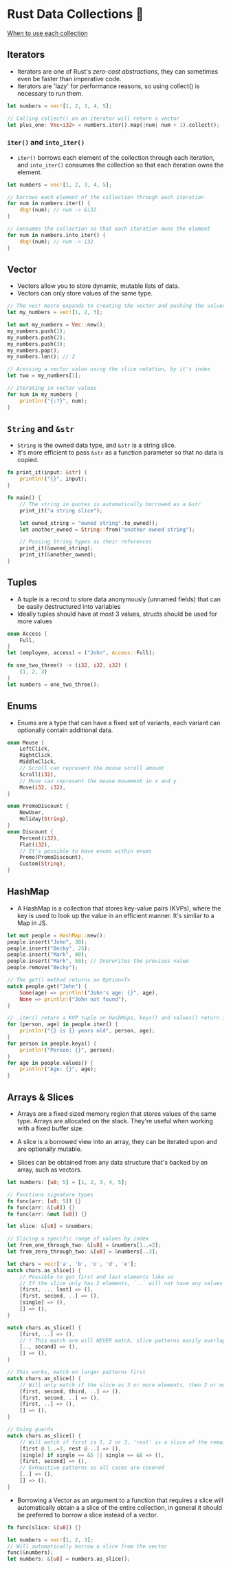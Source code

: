 # Rust Data Collections 🦀

[When to use each collection](https://doc.rust-lang.org/std/collections/index.html#when-should-you-use-which-collection)

## Iterators

- Iterators are one of Rust's _zero-cost abstractions_, they can sometimes even be faster than imperative code.
- Iterators are 'lazy' for performance reasons, so using collect() is necessary to run them.

```rust
let numbers = vec![1, 2, 3, 4, 5];

// Calling collect() on an iterator will return a vector
let plus_one: Vec<i32> = numbers.iter().map(|num| num + 1).collect();
```

### `iter()` and `into_iter()`

- `iter()` borrows each element of the collection through each iteration, and `into_iter()` consumes the collection so that each iteration owns the element.

```rust
let numbers = vec![1, 2, 3, 4, 5];

// borrows each element of the collection through each iteration
for num in numbers.iter() {
    dbg!(num); // num -> &i32
}

// consumes the collection so that each iteration owns the element
for num in numbers.into_iter() {
    dbg!(num); // num -> i32
}
```

## Vector

- Vectors allow you to store dynamic, mutable lists of data.
- Vectors can only store values of the same type.

```rust
// The vec! macro expands to creating the vector and pushing the values into it
let my_numbers = vec![1, 2, 3];

let mut my_numbers = Vec::new();
my_numbers.push(1);
my_numbers.push(2);
my_numbers.push(3);
my_numbers.pop();
my_numbers.len(); // 2

// Acessing a vector value using the slice notation, by it's index
let two = my_numbers[1];

// Iterating in vector values
for num in my_numbers {
    println!("{:?}", num);
}
```

## `String` and `&str`

- `String` is the owned data type, and `&str` is a string slice.
- It's more efficient to pass `&str` as a function parameter so that no data is copied.

```rust
fn print_it(input: &str) {
    println!("{}", input);
}

fn main() {
    // The string in quotes is automatically borrowed as a &str
    print_it("a string slice");

    let owned_string = "owned string".to_owned();
    let another_owned = String::from("another owned string");

    // Passing String types as their references
    print_it(&owned_string);
    print_it(&another_owned);
}
```

## Tuples

- A tuple is a record to store data anonymously (unnamed fields) that can be easily destructured into variables
- Ideally tuples should have at most 3 values, structs should be used for more values

```rust
enum Access {
    Full,
}
let (employee, access) = ("John", Access::Full);

fn one_two_three() -> (i32, i32, i32) {
    (1, 2, 3)
}
let numbers = one_two_three();
```

## Enums

- Enums are a type that can have a fixed set of variants, each variant can optionally contain additional data.

```rust
enum Mouse {
    LeftClick,
    RightClick,
    MiddleClick,
    // Scroll can represent the mouse scroll amount
    Scroll(i32),
    // Move can represent the mouse movement in x and y
    Move(i32, i32),
}

enum PromoDiscount {
    NewUser,
    Holiday(String),
}
enum Discount {
    Percent(i32),
    Flat(i32),
    // It's possible to have enums within enums
    Promo(PromoDiscount),
    Custom(String),
}
```

## HashMap

- A HashMap is a collection that stores key-value pairs (KVPs), where the key is used to look up the value in an efficient manner. It's similar to a Map in JS.

```rust
let mut people = HashMap::new();
people.insert("John", 30);
people.insert("Becky", 25);
people.insert("Mark", 40);
people.insert("Mark", 50); // Overwrites the previous value
people.remove("Becky");

// The get() method returns an Option<T>
match people.get("John") {
    Some(age) => println!("John's age: {}", age),
    None => println!("John not found"),
}

// .iter() return a KVP tuple on HashMaps, keys() and values() return iterators
for (person, age) in people.iter() {
    println!("{} is {} years old", person, age);
}
for person in people.keys() {
    println!("Person: {}", person);
}
for age in people.values() {
    println!("Age: {}", age);
}
```

## Arrays & Slices

- Arrays are a fixed sized memory region that stores values of the same type. Arrays are allocated on the stack. They're useful when working with a fixed buffer size.

- A slice is a borrowed view into an array, they can be iterated upon and are optionally mutable.
- Slices can be obtained from any data structure that's backed by an array, such as vectors.

```rust
let numbers: [u8; 5] = [1, 2, 3, 4, 5];

// Functions signature types
fn func(arr: [u8; 5]) {}
fn func(arr: &[u8]) {}
fn func(arr: &mut [u8]) {}

let slice: &[u8] = &numbers;

// Slicing a specific range of values by index
let from_one_through_two: &[u8] = &numbers[1..=2];
let from_zero_through_two: &[u8] = &numbers[..3];

let chars = vec!['a', 'b', 'c', 'd', 'e'];
match chars.as_slice() {
    // Possible to get first and last elements like so
    // If the slice only has 2 elements, `..` will not have any values
    [first, .., last] => (),
    [first, second, ..] => (),
    [single] => (),
    [] => (),
}

match chars.as_slice() {
    [first, ..] => (),
    // ! This match arm will NEVER match, slice patterns easily overlap
    [.., second] => (),
    [] => (),
}

// This works, match on larger patterns first
match chars.as_slice() {
    // Will only match if the slice as 3 or more elements, then 2 or more and so on
    [first, second, third, ..] => (),
    [first, second, ..] => (),
    [first, ..] => (),
    [] => (),
}

// Using guards
match chars.as_slice() {
    // Will match if first is 1, 2 or 3, 'rest' is a slice of the remaining elements
    [first @ 1..=3, rest @ ..] => (),
    [single] if single == &5 || single == &6 => (),
    [first, second] => (),
    // Exhaustive patterns so all cases are covered
    [..] => (),
    [] => (),
}
```

- Borrowing a Vector as an argument to a function that requires a slice will automatically obtain a a slice of the entire collection, in general it should be preferred to borrow a slice instead of a vector.

```rust
fn func(slice: &[u8]) {}

let numbers = vec![1, 2, 3];
// Will automatically borrow a slice from the vector
func(&numbers);
let numbers: &[u8] = numbers.as_slice();
```
